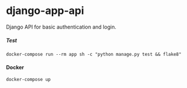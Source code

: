 # django-app-api

Django API for basic authentication and login.
##### Test

```
docker-compose run --rm app sh -c "python manage.py test && flake8"
```
#### Docker
```
docker-compose up
```